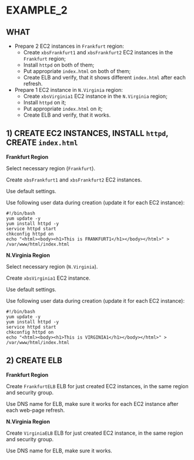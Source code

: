 # EXAMPLE_2

## WHAT

  - Prepare 2 EC2 instances in `Frankfurt` region:
    - Create `xbsFrankfurt1` and `xbsFrankfurt2` EC2 instances in the `Frankfurt` region;
    - Install `httpd` on both of them;
    - Put appropriate `index.html` on both of them;
    - Create ELB and verify, that it shows different `index.html` after each refresh.
  - Prepare 1 EC2 instance in `N.Virginia` region:
    - Create `xbsVirginia1` EC2 instance in the `N.Virginia` region;
    - Install `httpd` on it;
    - Put appropriate `index.html` on it;
    - Create ELB and verify, that it works.
  
## 1) CREATE EC2 INSTANCES, INSTALL `httpd`, CREATE `index.html`

**Frankfurt Region**

Select necessary region (`Frankfurt`).

Create `xbsFrankfurt1` and `xbsFrankfurt2` EC2 instances.
 
Use default settings.

Use following user data during creation (update it for each EC2 instance):
```
#!/bin/bash
yum update -y
yum install httpd -y
service httpd start
chkconfig httpd on
echo "<html><body><h1>This is FRANKFURT1</h1></body></html>" > /var/www/html/index.html
```

**N.Virginia Region**

Select necessary region (`N.Virginia`).

Create `xbsVirginia1` EC2 instance.
 
Use default settings.

Use following user data during creation (update it for each EC2 instance):
```
#!/bin/bash
yum update -y
yum install httpd -y
service httpd start
chkconfig httpd on
echo "<html><body><h1>This is VIRGINIA1</h1></body></html>" > /var/www/html/index.html
```


## 2) CREATE ELB

**Frankfurt Region**

Create `FrankfurtELB` ELB for just created EC2 instances, in the same region and security group.

Use DNS name for ELB, make sure it works for each EC2 instance after each web-page refresh.


**N.Virginia Region**

Create `VirginiaELB` ELB for just created EC2 instance, in the same region and security group.

Use DNS name for ELB, make sure it works.




























